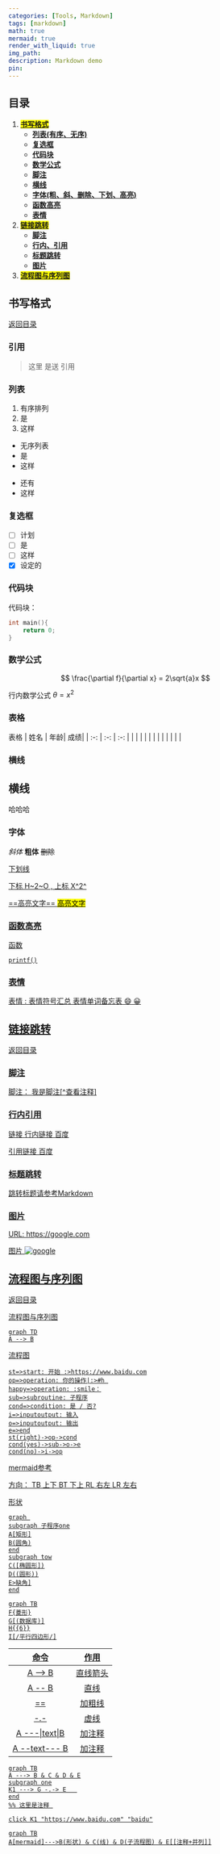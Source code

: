```yaml
---
categories: [Tools, Markdown]
tags: [markdown]
math: true
mermaid: true
render_with_liquid: true
img_path: 
description: Markdown demo
pin: 
---
```


## 目录
[ijo]:#目录 "测试"
[ml]:#目录 "回到目录"

1. **<mark>[书写格式](#书写格式)</mark>**
    -  **[列表(有序、无序)](#列表)**
    - **[复选框](#复选框)**
    - **[代码块](#代码块)**
    - **[数学公式](#数学公式)**
    - **[脚注](#脚注)**
    - **[横线](#横线)**
    - **[字体(粗、斜、删除、下划、高亮)](#字体)**
    - **[函数高亮](#函数高亮)**
    - **[表情](#表情)**
2. **<mark>[链接跳转](#链接跳转)</mark>**
    - **[脚注](#脚注)**
    - **[行内、引用](#行内引用)**
    - **[标题跳转](#标题跳转)**
    - **[图片](#图片)**
3. **<mark>[流程图与序列图](#流程图与序列图)</mark>**


## 书写格式

[返回目录][ml]


### 引用
> 这里
> 是送
> 引用

### 列表

1. 有序排列
2. 是
3. 这样

- 无序列表
- 是
- 这样
* 还有
* 这样

### 复选框

- [ ] 计划
- [ ] 是
- [ ] 这样
- [x] 设定的

### 代码块

代码块：
```c
int main(){
    return 0;
}
```

### 数学公式
$$
\frac{\partial f}{\partial x} = 2\sqrt{a}x
$$

行内数学公式
$\theta=x^2$



### 表格
表格
| 姓名    |     年龄|     成绩|
| :-: | :-: | :-: |
|     |     |     |
|     |     |     |
|     |     |     |


### 横线
横线
---
哈哈哈

### 字体
*斜体*
**粗体**
~~删除~~

<u>下划线<u>

下标 H~2~O , 上标 X^2^

==高亮文字== <mark>高亮文字</mark>

### 函数高亮

函数

`printf()`

### 表情
表情 :
[表情符号汇总](https://unicode.org/emoji/charts/full-emoji-list.html)
 [表情单词备忘表](https://www.webfx.com/tools/emoji-cheat-sheet/)
:smile:
&#x1F600;


## 链接跳转


[返回目录][ml]


### 脚注

脚注：
我是脚注[^查看注释]

### 行内引用

链接
行内链接
[百度](https://baidu.com "这里是提示")

引用链接
[百度][id]

[id]:https://baidu.com "这里是引用链接的提示"

### 标题跳转

跳转标题请参考[Markdown][ijo]


### 图片

URL:
https://google.com


图片
![google](https://www.google.com/logos/doodles/2022/mid-autumn-festival-2022-multiple-6753651837109496.3-law.gif)


## 流程图与序列图


[返回目录][ml]

[流程图与序列图](https://blog.csdn.net/subson/article/details/75126945)

```mermaid
graph TD
A --> B
```


流程图

```flow
st=>start: 开始 :>https://www.baidu.com
op=>operation: 你的操作|:>#h 
happy=>operation: :smile：
sub=>subroutine: 子程序
cond=>condition: 是 / 否?
i=>inputoutput: 输入
o=>inputoutput: 输出
e=>end
st(right)->op->cond
cond(yes)->sub->o->e
cond(no)->i->op
```


[mermaid参考](https://www.jianshu.com/p/598b121bdbef)

方向：
TB 上下  BT 下上
RL 右左  LR 左右

形状
```mermaid
graph 
subgraph 子程序one
A[矩形]
B(圆角)
end
subgraph tow
C([椭圆形])
D((圆形))
E>缺角]
end
```

```mermaid
graph TB
F{菱形}
G[(数据库)]
H{{6}}
I[/平行四边形/]

```

|      命令      |   作用   |
| :------------: | :------: |
|    A --> B     | 直线箭头 |
|     A -- B     |   直线   |
|       ==       |  加粗线  |
|      -.-       |   虚线   |
| A ---\|text\|B |  加注释  |
| A --text--- B  |  加注释  |


```mermaid
graph TB
A ---> B & C & D & E
subgraph one
K1 ---> G -.-> E   
end
%% 这里是注释 

click K1 "https://www.baidu.com" "baidu"
```

```mermaid
graph TB
A[mermaid]--->B(形状) & C(线) & D(子流程图) & E[[注释+并列]]
```